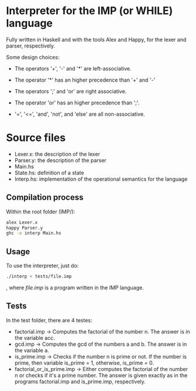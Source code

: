 # Interpreter for the IMP (or WHILE) language
Fully written in Haskell and with the tools Alex and Happy, for the lexer and parser, respectively.

Some design choices:
- The operators '+', '-' and '*' are left-associative.
- The operator '*' has an higher precedence than '+' and '-'  

- The operators ';' and 'or' are right associative.
- The operator 'or' has an higher precedence than ';'.

- '=', '<=', 'and', 'not', and 'else' are all non-associative.

# Source files
- Lexer.x: the description of the lexer
- Parser.y: the description of the parser
- Main.hs
- State.hs: definition of a state
- Interp.hs: implementation of the operational semantics for the language

## Compilation process
Within the root folder (IMP/):
```bash
alex Lexer.x
happy Parser.y
ghc -o interp Main.hs
```

## Usage
To use the interpreter, just do:
```bash
./interp < tests/file.imp
```
, where *file.imp* is a program written in the IMP language. 

## Tests
In the test folder, there are 4 testes:
- factorial.imp -> Computes the factorial of the number n. The answer is in the variable acc.
- gcd.imp -> Computes the gcd of the numbers a and b. The answer is in the variable a.
- is_prime.imp -> Checks if the number n is prime or not. If the number is prime, then variable is_prime = 1, otherwise, is_prime = 0.
- factorial_or_is_prime.imp -> Either computes the factorial of the number n or checks if it's a prime number. The answer is given exactly as in the programs factorial.imp and is_prime.imp, respectively.